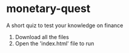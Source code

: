 # monetary-quest
A short quiz to test your knowledge on finance

1. Download all the files
2. Open the 'index.html' file to run
